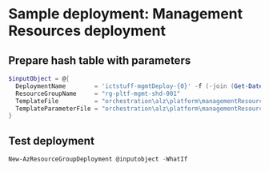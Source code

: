 # Sample deployment: Management Resources deployment

## Prepare hash table with parameters

```powershell
$inputObject = @{
  DeploymentName        = 'ictstuff-mgmtDeploy-{0}' -f (-join (Get-Date -Format 'yyyyMMddTHHMMssffffZ')[0..63])
  ResourceGroupName     = "rg-pltf-mgmt-shd-001"
  TemplateFile          = "orchestration\alz\platform\managementResources\managementResources.bicep"
  TemplateParameterFile = "orchestration\alz\platform\managementResources\managementResources.ictstuff.shd.bicepparam"
}
```

## Test deployment

```powershell
New-AzResourceGroupDeployment @inputobject -WhatIf
```
